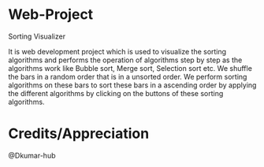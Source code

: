 # Web-Project
 Sorting Visualizer

It is web development project which is used to visualize the sorting algorithms and performs the operation of algorithms step by step as the algorithms work like Bubble sort, Merge sort, Selection sort etc.
We shuffle the bars in a random order that is in a unsorted order.
We perform sorting algorithms on these bars to sort these bars in a ascending order by applying the different algorithms by clicking on the buttons of these sorting algorithms.

# Credits/Appreciation
@Dkumar-hub 
